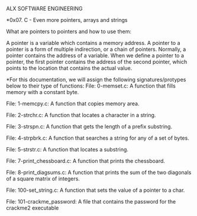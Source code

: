 ALX SOFTWARE ENGINEERING

*0x07. C - Even more pointers, arrays and strings

What are pointers to pointers and how to use them:

A pointer is a variable which contains a memory address. 
A pointer to a pointer is a form of multiple indirection, or a chain of pointers.
Normally, a pointer contains the address of a variable.
When we define a pointer to a pointer, the first pointer contains the address of the second pointer,
which points to the location that contains the actual value.

*For this documentation, we will assign the following signatures/protypes below to their type of functions:
File: 0-memset.c: A function that fills memory with a constant byte.

File: 1-memcpy.c: A function that copies memory area.

File: 2-strchr.c: A function that locates a character in a string.

File: 3-strspn.c: A function that gets the length of a prefix substring.

File: 4-strpbrk.c: A function that searches a string for any of a set of bytes.

File: 5-strstr.c: A function that locates a substring.

File: 7-print_chessboard.c: A function that prints the chessboard.

File: 8-print_diagsums.c: A function that prints the sum of the two diagonals of a square matrix of integers.

File: 100-set_string.c: A function that sets the value of a pointer to a char.

File: 101-crackme_password: A file that contains the password for the crackme2 executable
